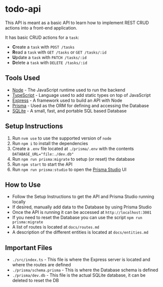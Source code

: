# todo-api

This API is meant as a basic API to learn how to implement REST CRUD actions into a front-end application.

It has basic CRUD actions for a `task`:
- **C**reate a `task` with `POST /tasks`
- **R**ead a `task` with `GET /tasks` or `GET /tasks/:id`
- **U**pdate a `task` with `PATCH /tasks/:id`
- **D**elete a `task` with `DELETE /tasks/:id`

## Tools Used

- [Node](https://nodejs.org/en/) - The JavaScript runtime used to run the backend
- [TypeScript](https://www.typescriptlang.org/) - Language used to add static types on top of JavaScript
- [Express](https://expressjs.com/) - A framework used to build an API with Node
- [Prisma](https://www.prisma.io/) - Used as the ORM for defining and accessing the Database
- [SQLite](https://www.sqlite.org/index.html) - A small, fast, and portable SQL based Database

## Setup Instructions

1. Run `nvm use` to use the supported version of `node`
1. Run `npm i` to install the dependencies
1. Create a `.env` file located at `./prisma/.env` with the contents `DATABASE_URL="file:./dev.db"`
1. Run `npm run prisma:migrate` to setup (or reset) the database
1. Run `npm start` to start the API
1. Run `npm run prisma:studio` to open the [Prisma Studio](https://www.prisma.io/studio) UI

## How to Use

- Follow the Setup Instructions to get the API and Prisma Studio running locally
- If desired, manually add data to the Database by using Prisma Studio
- Once the API is running it can be accessed at `http://localhost:3001`
- If you need to reset the Database you can use the script `npm run prisma:migrate`
- A list of routes is located at `docs/routes.md`
- A description of the different entities is located at `docs/entities.md`

## Important Files

- `./src/index.ts` - This file is where the Express server is located and where the routes are defined
- `./prisma/schema.prisma` - This is where the Database schema is defined
- `./prisma/dev.db` - This file is the actual SQLite database, it can be deleted to reset the DB